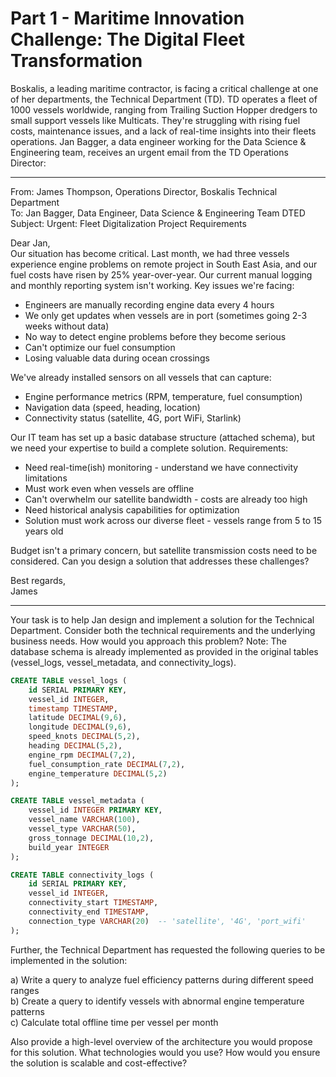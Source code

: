 # Part 1 - Maritime Innovation Challenge: The Digital Fleet Transformation
Boskalis, a leading maritime contractor, is facing a critical challenge at one of her departments, the Technical Department (TD). TD operates a fleet of 1000 vessels worldwide, ranging from Trailing Suction Hopper dredgers to small support vessels like Multicats. 
They're struggling with rising fuel costs, maintenance issues, and a lack of real-time insights into their fleets operations.
Jan Bagger, a data engineer working for the Data Science & Engineering team, receives an urgent email from the TD Operations Director:

---
From: James Thompson, Operations Director, Boskalis Technical Department  
To: Jan Bagger, Data Engineer, Data Science & Engineering Team DTED  
Subject: Urgent: Fleet Digitalization Project Requirements  

Dear Jan,  
Our situation has become critical. Last month, we had three vessels experience engine problems on remote project in South East Asia, and our fuel costs have risen by 25% year-over-year. Our current manual logging and monthly reporting system isn't working.
Key issues we're facing:

- Engineers are manually recording engine data every 4 hours
- We only get updates when vessels are in port (sometimes going 2-3 weeks without data)
- No way to detect engine problems before they become serious
- Can't optimize our fuel consumption
- Losing valuable data during ocean crossings

We've already installed sensors on all vessels that can capture:

- Engine performance metrics (RPM, temperature, fuel consumption)
- Navigation data (speed, heading, location)
- Connectivity status (satellite, 4G, port WiFi, Starlink)

Our IT team has set up a basic database structure (attached schema), but we need your expertise to build a complete solution.
Requirements:

- Need real-time(ish) monitoring - understand we have connectivity limitations
- Must work even when vessels are offline
- Can't overwhelm our satellite bandwidth - costs are already too high
- Need historical analysis capabilities for optimization
- Solution must work across our diverse fleet - vessels range from 5 to 15 years old

Budget isn't a primary concern, but satellite transmission costs need to be considered.
Can you design a solution that addresses these challenges?  

Best regards,  
James

---

Your task is to help Jan design and implement a solution for the Technical Department. Consider both the technical requirements and the underlying business needs. How would you approach this problem?
Note: The database schema is already implemented as provided in the original tables (vessel_logs, vessel_metadata, and connectivity_logs).

```sql
CREATE TABLE vessel_logs (
    id SERIAL PRIMARY KEY,
    vessel_id INTEGER,
    timestamp TIMESTAMP,
    latitude DECIMAL(9,6),
    longitude DECIMAL(9,6),
    speed_knots DECIMAL(5,2),
    heading DECIMAL(5,2),
    engine_rpm DECIMAL(7,2),
    fuel_consumption_rate DECIMAL(7,2),
    engine_temperature DECIMAL(5,2)
);

CREATE TABLE vessel_metadata (
    vessel_id INTEGER PRIMARY KEY,
    vessel_name VARCHAR(100),
    vessel_type VARCHAR(50),
    gross_tonnage DECIMAL(10,2),
    build_year INTEGER
);

CREATE TABLE connectivity_logs (
    id SERIAL PRIMARY KEY,
    vessel_id INTEGER,
    connectivity_start TIMESTAMP,
    connectivity_end TIMESTAMP,
    connection_type VARCHAR(20)  -- 'satellite', '4G', 'port_wifi'
);
```

Further, the Technical Department has requested the following queries to be implemented in the solution:

a) Write a query to analyze fuel efficiency patterns during different speed ranges  
b) Create a query to identify vessels with abnormal engine temperature patterns  
c) Calculate total offline time per vessel per month  

Also provide a high-level overview of the architecture you would propose for this solution. What technologies would you use? How would you ensure the solution is scalable and cost-effective?